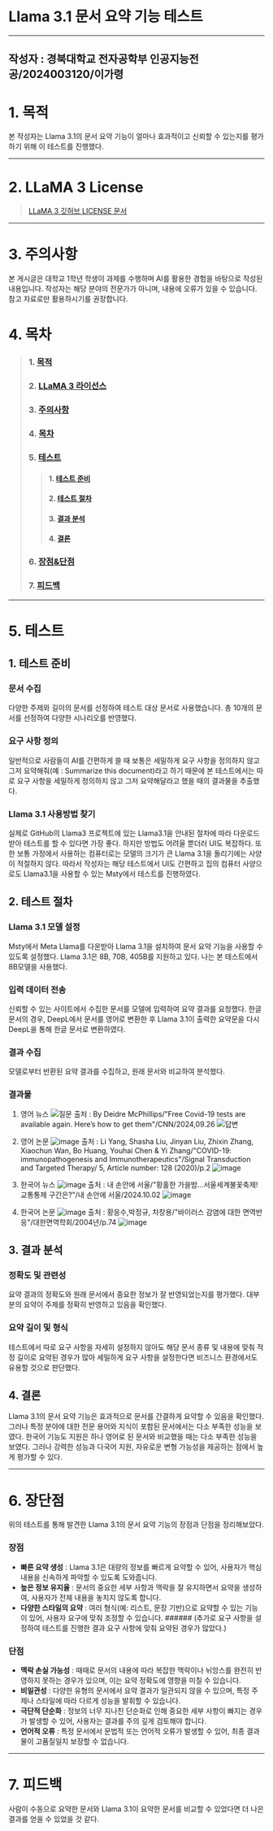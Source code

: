<a name = "title"></a>
# Llama 3.1 문서 요약 기능 테스트
---
<a name = "author"></a>
작성자 : 경북대학교 전자공학부 인공지능전공/2024003120/이가령
---

<a name = "purpose"></a>
# 1. 목적

본 작성자는 Llama 3.1의 문서 요약 기능이 얼마나 효과적이고 신뢰할 수 있는지를 평가하기 위해 이 테스트를 진행했다.

---
<a name = "license"></a>
# 2. LLaMA 3 License
>[LLaMA 3 깃허브 LICENSE 문서](https://github.com/meta-llama/llama3/blob/main/LICENSE)

---

<a name = "caution"></a>
# 3. 주의사항
본 게시글은 대학교 1학년 학생이 과제를 수행하며 AI를 활용한 경험을 바탕으로 작성된 내용입니다. 작성자는 해당 분야의 전문가가 아니며, 내용에 오류가 있을 수 있습니다. 참고 자료로만 활용하시기를 권장합니다.

<a name = "chapter"></a>
# 4. 목차
>### 1. <a href = "#purpose">목적</a>
>### 2. <a href = "#license">LLaMA 3 라이선스</a>
>### 3. <a href = "#caution">주의사항</a>
>### 4. <a href = "#chapter">목차</a>
>### 5. <a href = "#test">테스트</a>
>>#### 1. <a href = "#preparation">테스트 준비</a>
>>#### 2. <a href = "#procedure">테스트 절차</a>
>>#### 3. <a href = "#analyze">결과 분석</a>
>>#### 4. <a href = "#result">결론</a>
>### 6. <a href = "#pros_and_cons">장점&단점</a>
>### 7. <a href = "#feedback">피드백</a>

---
<a name = "test"></a>
# 5. 테스트
<a name = "preparation"></a>
## 1. 테스트 준비

### 문서 수집
다양한 주제와 길이의 문서를 선정하여 테스트 대상 문서로 사용했습니다. 총 10개의 문서를 선정하여 다양한 시나리오를 반영했다.

### 요구 사항 정의
일반적으로 사람들이 AI를 간편하게 쓸 때 보통은 세밀하게 요구 사항을 정의하지 않고 그저 요약해줘(예 : Summarize this document)라고 하기 때문에 본 테스트에서는 따로 요구 사항을 세밀하게 정의하지 않고 그저 요약해달라고 했을 때의 결과물을 추출했다.

### Llama 3.1 사용방법 찾기
실제로 GitHub의 Llama3 프로젝트에 있는 Llama3.1을 안내된 절차에 따라 다운로드 받아 테스트를 할 수 있다면 가장 좋다. 하지만 방법도 어려울 뿐더러 UI도 복잡하다. 또한 보통 가정에서 사용하는 컴퓨터로는 모델의 크기가 큰 Llama 3.1을 돌리기에는 사양이 적절하지 않다. 따라서 작성자는 해당 테스트에서 UI도 간편하고 집의 컴퓨터 사양으로도 Llama3.1을 사용할 수 있는 Msty에서 테스트를 진행하였다.

<a name = "procedure"></a>
## 2. 테스트 절차

### Llama 3.1 모델 설정
Msty에서 Meta Llama를 다운받아 Llama 3.1을 설치하여 문서 요약 기능을 사용할 수 있도록 설정했다. Llama 3.1은 8B, 70B, 405B를 지원하고 있다. 나는 본 테스트에서 8B모델을 사용했다.

### 입력 데이터 전송
신뢰할 수 있는 사이트에서 수집한 문서를 모델에 입력하여 요약 결과를 요청했다. 한글 문서의 경우, DeepL에서 문서를 영어로 변환한 후 Llama 3.1이 출력한 요약문을 다시 DeepL을 통해 한글 문서로 변환하였다.

### 결과 수집
모델로부터 반환된 요약 결과를 수집하고, 원래 문서와 비교하여 분석했다.

### 결과물

1. 영어 뉴스
![질문](https://github.com/user-attachments/assets/c0cad542-742e-43d3-b5c2-55e738f9dde3)
출처 : By Deidre McPhillips/"Free Covid-19 tests are available again. Here’s how to get them"/CNN/2024,09.26
![답변](https://github.com/user-attachments/assets/338f6d64-bee0-4752-a2f6-37714db7e585)

2. 영어 논문
![image](https://github.com/user-attachments/assets/dfab6cf8-76b7-45e8-8e49-b978eebc51c9)
출처 : Li Yang, Shasha Liu, Jinyan Liu, Zhixin Zhang, Xiaochun Wan, Bo Huang, Youhai Chen & Yi Zhang/"COVID-19: immunopathogenesis and Immunotherapeutics"/Signal Transduction and Targeted Therapy/ 5, Article number: 128 (2020)/p.2
![image](https://github.com/user-attachments/assets/841e07ef-2d39-47c3-b940-286aae0e0774)

3. 한국어 뉴스
![image](https://github.com/user-attachments/assets/40b472e5-bff9-4882-ae05-01fb940870f7)
출처 : 내 손안에 서울/"황홀한 가을밤…서울세계불꽃축제! 교통통제 구간은?"/내 손안에 서울/2024.10.02
![image](https://github.com/user-attachments/assets/fd358620-f029-4c17-886d-5e8e988dda9f)

4. 한국어 논문
![image](https://github.com/user-attachments/assets/8c386679-c24c-47db-b003-42c036201f48)
출처 : 황응수,박정규, 차창용/"바이러스 감염에 대한 면역반응"/대한면역학회/2004년/p.74
![image](https://github.com/user-attachments/assets/40579734-a9db-4e49-91ef-b7c92ff62637)

<a name = "analyze"></a>
## 3. 결과 분석

### 정확도 및 관련성
요약 결과의 정확도와 원래 문서에서 중요한 정보가 잘 반영되었는지를 평가했다. 대부분의 요약이 주제를 정확히 반영하고 있음을 확인했다.

### 요약 길이 및 형식
테스트에서 따로 요구 사항을 자세히 설정하지 않아도 해당 문서 종류 및 내용에 맞춰 적정 길이로 요약된 경우가 많아 세밀하게 요구 사항을 설정한다면 비즈니스 환경에서도 유용할 것으로 판단했다. 

<a name = "result"></a>
## 4. 결론

Llama 3.1의 문서 요약 기능은 효과적으로 문서를 간결하게 요약할 수 있음을 확인했다. 그러나 특정 분야에 대한 전문 용어와 지식이 포함된 문서에서는 다소 부족한 성능을 보였다. 한국어 기능도 지원은 하나 영어로 된 문서와 비교했을 때는 다소 부족한 성능을 보였다. 그러나 강력한 성능과 다국어 지원, 자유로운 변형 가능성을 제공하는 점에서 높게 평가할 수 있다.

---

<a name = "pros_and_cons"></a>
# 6. 장단점
 위의 테스트를 통해 발견한 Llama 3.1의 문서 요약 기능의 장점과 단점을 정리해보았다.
### 장점
+	**빠른 요약 생성** : Llama 3.1은 대량의 정보를 빠르게 요약할 수 있어, 사용자가 핵심 내용을 신속하게 파악할 수 있도록 도와줍니다.
+	**높은 정보 유지율** : 문서의 중요한 세부 사항과 맥락을 잘 유지하면서 요약을 생성하여, 사용자가 전체 내용을 놓치지 않도록 합니다.
+	**다양한 스타일의 요약** : 여러 형식(예: 리스트, 문장 기반)으로 요약할 수 있는 기능이 있어, 사용자 요구에 맞춰 조정할 수 있습니다. ###### (추가로 요구 사항을 설정하여 테스트를 진행한 결과 요구 사항에 맞춰 요약된 경우가 많았다.)

### 단점
+	**맥락 손실 가능성** : 때때로 문서의 내용에 따라 복잡한 맥락이나 뉘앙스를 완전히 반영하지 못하는 경우가 있으며, 이는 요약 정확도에 영향을 미칠 수 있습니다.
+	**비일관성** : 다양한 유형의 문서에서 요약 결과가 일관되지 않을 수 있으며, 특정 주제나 스타일에 따라 다르게 성능을 발휘할 수 있습니다.
+	**극단적 단순화** : 정보의 너무 지나친 단순화로 인해 중요한 세부 사항이 빠지는 경우가 발생할 수 있어, 사용자는 결과를 주의 깊게 검토해야 합니다.
+	**언어적 오류** : 특정 문서에서 문법적 또는 언어적 오류가 발생할 수 있어, 최종 결과물이 고품질일지 보장할 수 없습니다.

---
<a name = "feedback"></a>
# 7. 피드백
사람이 수동으로 요약한 문서와 Llama 3.1이 요약한 문서를 비교할 수 있었다면 더 나은 결과를 얻을 수 있었을 것 같다.
